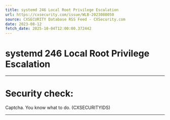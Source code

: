 ```yaml
---
title: systemd 246 Local Root Privilege Escalation
url: https://cxsecurity.com/issue/WLB-2023080050
source: CXSECURITY Database RSS Feed - CXSecurity.com
date: 2023-08-12
fetch_date: 2025-10-04T12:00:00.372442
---
```


# systemd 246 Local Root Privilege Escalation

---

# Security check:

Captcha. You know what to do. (CXSECURITYIDS)

---
